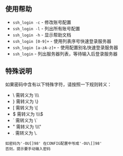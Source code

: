 ## 使用帮助
- `ssh_login -c` - 修改账号配置
- `ssh_login -l` - 列出所有账号配置
- `ssh_login -h` - 显示帮助文档
- `ssh_login [0-9]+` - 使用列表序号快速登录服务器
- `ssh_login [a-zA-z]+` - 使用配置别名快速登录服务器
- `ssh_login` - 列出服务器列表，等待输入后登录服务器

## 特殊说明
如果密码中含有以下特殊字符，请按照一下规则转义：
- \ 需转义为 \\\\\
- } 需转义为 \\}
- [ 需转义为 \\[
- $ 需转义为 \\\\\\$
- \` 需转义为 \\`
- " 需转义为 \\\\\\"
- . 需转义为 \\.

```
如密码为'-OU[]98' 在CONFIG配置中写成'-OU\[]98'
否则，提示要手动输入密码
```
